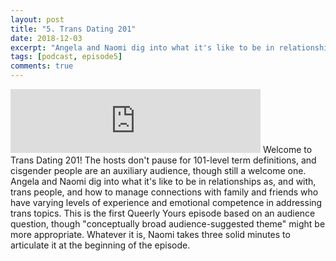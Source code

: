 ```yaml
---
layout: post
title: "5. Trans Dating 201"
date: 2018-12-03
excerpt: "Angela and Naomi dig into what it's like to be in relationships as, and with, trans people."
tags: [podcast, episode5]
comments: true
---
```

<iframe src="https://anchor.fm/queerly-yours/embed/episodes/5--Trans-Dating-201-e2c3d4" height="102px" width="400px" frameborder="0" scrolling="no"></iframe>
Welcome to Trans Dating 201! The hosts don't pause for 101-level term definitions, and cisgender people are an auxiliary audience, though still a welcome one.
Angela and Naomi dig into what it's like to be in relationships as, and with, trans people, and how to manage connections with family and friends who have varying levels of experience and emotional competence in addressing trans topics. This is the first Queerly Yours episode based on an audience question, though "conceptually broad audience-suggested theme" might be more appropriate. Whatever it is, Naomi takes three solid minutes to articulate it at the beginning of the episode.

